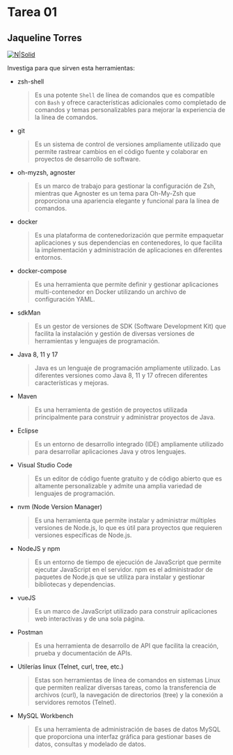 # Tarea 01
## Jaqueline Torres

[![N|Solid](https://cldup.com/dTxpPi9lDf.thumb.png)](https://nodesource.com/products/nsolid)

Investiga para que sirven esta herramientas:

- zsh-shell

    >Es una potente `Shell` de línea de comandos que es compatible con `Bash` y ofrece características adicionales como completado de comandos y temas personalizables para mejorar la experiencia de la línea de comandos.

- git

    >Es un sistema de control de versiones ampliamente utilizado que permite rastrear cambios en el código fuente y colaborar en proyectos de desarrollo de software.

- oh-myzsh, agnoster
    >Es un marco de trabajo para gestionar la configuración de Zsh, mientras que Agnoster es un tema para Oh-My-Zsh que proporciona una apariencia elegante y funcional para la línea de comandos.
- docker

    >Es una plataforma de contenedorización que permite empaquetar aplicaciones y sus dependencias en contenedores, lo que facilita la implementación y administración de aplicaciones en diferentes entornos.

- docker-compose
    >Es una herramienta que permite definir y gestionar aplicaciones multi-contenedor en Docker utilizando un archivo de configuración YAML.

- sdkMan

    >Es un gestor de versiones de SDK (Software Development Kit) que facilita la instalación y gestión de diversas versiones de herramientas y lenguajes de programación.

- Java 8, 11 y 17

    >Java es un lenguaje de programación ampliamente utilizado. Las diferentes versiones como Java 8, 11 y 17 ofrecen diferentes características y mejoras.

- Maven

    >Es una herramienta de gestión de proyectos utilizada principalmente para construir y administrar proyectos de Java.

- Eclipse

    >Es un entorno de desarrollo integrado (IDE) ampliamente utilizado para desarrollar aplicaciones Java y otros lenguajes.

- Visual Studio Code

    >Es un editor de código fuente gratuito y de código abierto que es altamente personalizable y admite una amplia variedad de lenguajes de programación.

- nvm (Node Version Manager)

    >Es una herramienta que permite instalar y administrar múltiples versiones de Node.js, lo que es útil para proyectos que requieren versiones específicas de Node.js.

- NodeJS y npm

    >Es un entorno de tiempo de ejecución de JavaScript que permite ejecutar JavaScript en el servidor. npm es el administrador de paquetes de Node.js que se utiliza para instalar y gestionar bibliotecas y dependencias.
    
- vueJS

    >Es un marco de JavaScript utilizado para construir aplicaciones web interactivas y de una sola página.

- Postman

    >Es una herramienta de desarrollo de API que facilita la creación, prueba y documentación de APIs.

- Utilerías linux (Telnet, curl, tree, etc.)

    >Estas son herramientas de línea de comandos en sistemas Linux que permiten realizar diversas tareas, como la transferencia de archivos (curl), la navegación de directorios (tree) y la conexión a servidores remotos (Telnet).

- MySQL Workbench

    >Es una herramienta de administración de bases de datos MySQL que proporciona una interfaz gráfica para gestionar bases de datos, consultas y modelado de datos.
